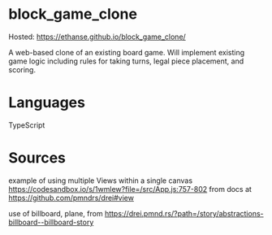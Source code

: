 # block_game_clone

Hosted: https://ethanse.github.io/block_game_clone/

A web-based clone of an existing board game. Will implement existing game logic including rules for taking turns, legal piece placement, and scoring.

# Languages

TypeScript

# Sources

example of using multiple Views within a single canvas
https://codesandbox.io/s/1wmlew?file=/src/App.js:757-802
from docs at https://github.com/pmndrs/drei#view

use of billboard, plane, from
https://drei.pmnd.rs/?path=/story/abstractions-billboard--billboard-story